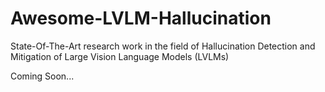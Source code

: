 # Awesome-LVLM-Hallucination
State-Of-The-Art research work in the field of Hallucination Detection and Mitigation of Large Vision Language Models (LVLMs)

Coming Soon...
